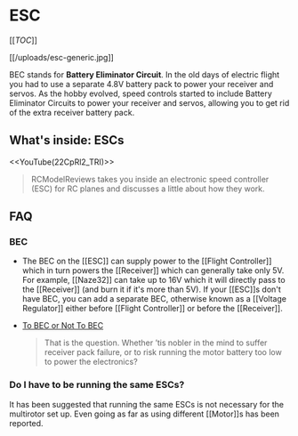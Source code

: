 # ESC

[[_TOC_]]

[[/uploads/esc-generic.jpg]]

BEC stands for **Battery Eliminator Circuit**. In the old days of electric flight you had to use a separate 4.8V battery pack to power your receiver and servos. As the hobby evolved, speed controls started to include Battery Eliminator Circuits to power your receiver and servos, allowing you to get rid of the extra receiver battery pack.

## What's inside: ESCs

<<YouTube(22CpRl2_TRI)>>

> RCModelReviews takes you inside an electronic speed controller (ESC) for RC planes and discusses a little about how they work.

## FAQ

### BEC

* The BEC on the [[ESC]] can supply power to the [[Flight Controller]] which in turn powers the [[Receiver]] which can generally take only 5V. For example, [[Naze32]] can take up to 16V which it will directly pass to the [[Receiver]] (and burn it if it's more than 5V). If your [[ESC]]s don't have BEC, you can add a separate BEC, otherwise known as a [[Voltage Regulator]] either before [[Flight Controller]] or before the [[Receiver]].

* [To BEC or Not To BEC](http://www.stefanv.com/electronics/qf200105.html)
  
  > That is the question. Whether ’tis nobler in the mind to suffer receiver pack failure, or to risk running the motor battery too low to power the electronics?

### Do I have to be running the same ESCs?

It has been suggested that running the same ESCs is not necessary for the multirotor set up. Even going as far as using different [[Motor]]s has been reported.  